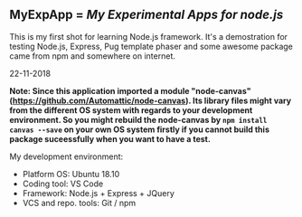## MyExpApp = _My Experimental Apps for node.js_

This is my first shot for learning Node.js framework. It's a demostration for testing Node.js, Express, Pug template phaser and some awesome package came from npm and somewhere on internet.

22-11-2018

__Note: Since this application imported a module "node-canvas"(https://github.com/Automattic/node-canvas). Its library files might vary from the different OS system with regards to your development environment. So you might rebuild the node-canvas by `npm install canvas --save` on your own OS system firstly if you cannot build this package suceessfully when you want to have a test.__

My development environment:

- Platform OS: Ubuntu 18.10
- Coding tool: VS Code
- Framework: Node.js + Express + JQuery
- VCS and repo. tools: Git / npm
